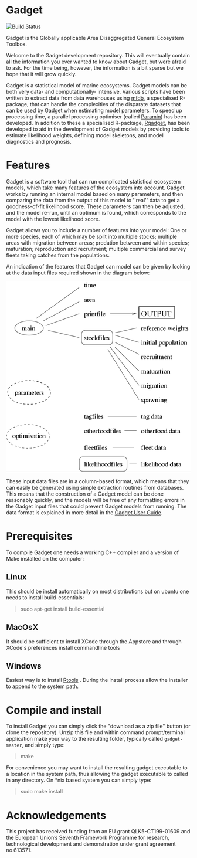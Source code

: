 # Gadget

[![Build Status](https://travis-ci.org/jmbegley/gadget.svg?branch=master)](https://travis-ci.org/jmbegley/gadget)

Gadget is the Globally applicable Area Disaggregated General Ecosystem Toolbox.

Welcome to the Gadget development repository. This will eventually contain all the information you ever wanted to know about Gadget, but were afraid to ask. For the time being, however, the information is a bit sparse but we hope that it will grow quickly.

Gadget is a statistical model of marine ecosystems. Gadget models can be both very data- and computationally- intensive. Various scripts have been written to extract data from data warehouses using [mfdb](https://github.com/mareframe/mfdb/), a specialised R-package, that can handle the complexities of the disparate datasets that can be used by Gadget when estimating model parameters. To speed up processing time, a parallel processing optimiser (called [Paramin](https://github.com/Hafro/paramin)) has been developed. In addition to these a specialised R-package, [Rgadget](https://github.com/Hafro/rgadget), has been developed to aid in the development of Gadget models by providing tools to estimate likelihood weights, defining model skeletons, and model diagnostics and prognosis.   

# Features
Gadget is a software tool that can run complicated statistical ecosystem models, which take many features of the ecosystem into account. Gadget works by running an internal model based on many parameters, and then comparing the data from the output of this model to ''real'' data to get a goodness-of-fit likelihood score. These parameters can then be adjusted, and the model re-run, until an optimum is found, which corresponds to the model with the lowest likelihood score.

Gadget allows you to include a number of features into your model: One or more species, each of which may be split into multiple stocks; multiple areas with migration between areas; predation between and within species; maturation; reproduction and recruitment; multiple commercial and survey fleets taking catches from the populations.

An indication of the features that Gadget can model can be given by
looking at the data input files required shown in the diagram below:

![Features](docs/features.png)


These input data files are in a column-based format, which means that they can easily be generated using simple extraction routines from databases. This means that the construction of a Gadget model can be done reasonably quickly, and the models will be free of any formatting errors in the Gadget input files that could prevent Gadget models from running. The data format is explained in more detail in the [Gadget User Guide](http://www.hafro.is/gadget/userguide/userguide.html).


# Prerequisites
To compile Gadget one needs a working C++ compiler and a version of Make installed on the computer:

## Linux
This should be install automatically on most distributions but on ubuntu one needs to install build-essentials:

>  sudo apt-get install build-essential
  

## MacOsX
It should be sufficient to install XCode through the Appstore and through XCode's preferences install commandline tools

## Windows
Easiest way is to install [Rtools](https://cran.r-project.org/bin/windows/Rtools/) . During the install process allow the installer to append to the system path.

# Compile and install
To install Gadget you can simply click the "download as a zip file" button (or clone the repository). Unzip this file and within command prompt/terminal application make your way to the resulting folder, typically called `gadget-master`, and simply type:
  
>  make
  
For convenience you may want to install the resulting gadget executable to a location in the system path, thus allowing the gadget executable to called in any directory. On *nix based system you can simply type:
  
>  sudo make install 


# Acknowledgements
This project has received funding from an EU grant QLK5-CT199-01609 and the European Union’s Seventh Framework Programme for research, technological development and demonstration under grant agreement no.613571.

